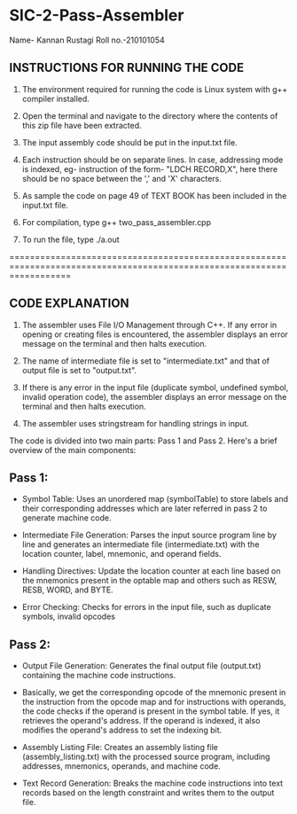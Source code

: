 # SIC-2-Pass-Assembler
Name- Kannan Rustagi
Roll no.-210101054

## INSTRUCTIONS FOR RUNNING THE CODE
1. The environment required for running the code is Linux system with g++ compiler installed.

2. Open the terminal and navigate to the directory where the contents of this zip file have been extracted.

3. The input assembly code should be put in the input.txt file.

4. Each instruction should be on separate lines.
   In case, addressing mode is indexed, eg- instruction of the form- "LDCH RECORD,X", here there should be no space between the ',' and 'X' characters.

5. As sample the code on page 49 of TEXT BOOK has been included in the input.txt file.

6. For compilation, type
				g++ two_pass_assembler.cpp

7. To run the file, type
				./a.out

========================================================================================================================

## CODE EXPLANATION
1. The assembler uses File I/O Management through C++. If any error in opening or creating files
   is encountered, the assembler displays an error message on the terminal and then halts execution.

2. The name of intermediate file is set to "intermediate.txt" and that of output file is set to
   "output.txt".

3. If there is any error in the input file (duplicate symbol, undefined symbol, invalid operation code),
   the assembler displays an error message on the terminal and then halts execution.

4. The assembler uses stringstream for handling strings in input.

The code is divided into two main parts: Pass 1 and Pass 2. Here's a brief overview of the main components:

## Pass 1:
- Symbol Table: Uses an unordered map (symbolTable) to store labels and their corresponding addresses which are later referred in pass 2 to generate machine code.

- Intermediate File Generation: Parses the input source program line by line and generates an intermediate file (intermediate.txt) with the location counter, label, mnemonic, and operand fields. 

- Handling Directives: Update the location counter at each line based on the mnemonics present in the optable map and others such as RESW, RESB, WORD, and BYTE.

- Error Checking: Checks for errors in the input file, such as duplicate symbols, invalid opcodes


## Pass 2:
- Output File Generation: Generates the final output file (output.txt) containing the machine code instructions.

- Basically, we get the corresponding opcode of the mnemonic present in the instruction from the opcode map and for instructions with operands, the code checks if the operand is present in the symbol table. If yes, it retrieves the operand's address. If the operand is indexed, it also modifies the operand's address to set the indexing bit.

- Assembly Listing File: Creates an assembly listing file (assembly_listing.txt) with the processed source program, including addresses, mnemonics, operands, and machine code.

- Text Record Generation: Breaks the machine code instructions into text records based on the length constraint and writes them to the output file.




